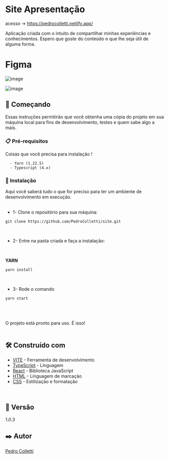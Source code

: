# Site Apresentação

acesso ->  https://pedrocolletti.netlify.app/

Aplicação criada com o intuito de compartilhar minhas experiências e conhecimentos. Espero que goste do conteúdo e que lhe seja útil de alguma forma.

# Figma 

![image](https://github.com/PedroColletti/site/assets/71047937/5a092f2a-ca4a-4617-9571-aced739a57c0)

![image](https://github.com/PedroColletti/site/assets/71047937/bec198e8-5857-4c67-bce4-158dab1ab0a6)



## 🚀 Começando

Essas instruções permitirão que você obtenha uma cópia do projeto em sua máquina local para fins de desenvolvimento, testes e quem sabe algo a mais.



### 📋 Pré-requisitos

Coisas que você precisa para instalação !

```
  - Yarn (1.22.5)
  - Typescript (4.x)
```


### 🔧 Instalação

Aqui você saberá tudo o que for preciso para ter um ambiente de desenvolvimento em execução.
</br>
</br>
* 1- Clone o repositório para sua máquina: 
```
git clone https://github.com/PedroColletti/site.git
```
  </br>

* 2- Entre na pasta criada e faça a instalação:

  </br>

<b>YARN</b>

```
yarn install
```

</br>


* 3- Rode o comando

```
yarn start
```

</br>
</br>

O projeto está pronto para uso. É isso!
</br>
</br>

## 🛠️ Construído com

* [VITE](https://vitejs.dev/) - Ferramenta de desenvolvimento
* [TypeScript](https://www.typescriptlang.org/) - Linguagem
* [React](https://react.dev/) - Biblioteca JavaScript
* [HTML](https://developer.mozilla.org/en-US/docs/Web/HTML) - Linguagem de marcação
* [CSS](https://www.w3.org/Style/CSS/specs.en.html) - Estilização e formatação


</br>

## 📌 Versão

*1.0.3*

## ✒️ Autor

[Pedro Colletti](https://github.com/PedroColletti)

